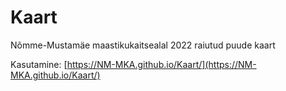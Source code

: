 # Kaart

Nõmme-Mustamäe maastikukaitsealal 2022 raiutud puude kaart

Kasutamine: [https://NM-MKA.github.io/Kaart/](https://NM-MKA.github.io/Kaart/)
